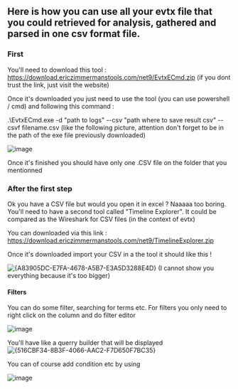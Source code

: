 ## Here is how you can use all your evtx file that you could retrieved for analysis, gathered and parsed in one csv format file.

### First
You'll need to download this tool : https://download.ericzimmermanstools.com/net9/EvtxECmd.zip (if you dont trust the link, just visit the website)

Once it's downloaded you just need to use the tool (you can use powershell / cmd) and following this command : 

.\EvtxECmd.exe -d "path to logs" --csv "path where to save result csv" --csvf filename.csv (like the following picture, attention don't forget to be in the path of the exe file previously downloaded)

![image](https://github.com/user-attachments/assets/d2980720-5e01-4a17-9bb2-369d488fac2c)

Once it's finished you should have only one .CSV file on the folder that you mentionned

### After the first step

Ok you have a CSV file but would you open it in excel ? Naaaaa too boring. You'll need to have a second tool called "Timeline Explorer". It could be compared as the Wireshark for CSV files (in the context of evtx) 

You can downloaded via this link : https://download.ericzimmermanstools.com/net9/TimelineExplorer.zip

Once it's downloaded import your CSV in a the tool it should like this !

![{A83905DC-E7FA-4678-A5B7-E3A5D3288E4D}](https://github.com/user-attachments/assets/af2f40da-278b-4413-898e-f0f2b55ecbdb)
(I cannot show you everything because it's too bigger)

#### Filters

You can do some filter, searching for terms etc. For filters you only need to right click on the column and do filter editor

![image](https://github.com/user-attachments/assets/5ec37254-4c31-4b93-bdd0-b64ed51ee91e)

You'll have like a querry builder that will be displayed 
![{516CBF34-8B3F-4066-AAC2-F7D650F7BC35}](https://github.com/user-attachments/assets/96113116-6112-4528-a121-1a16811793d5)

You can of course add condition etc by using

![image](https://github.com/user-attachments/assets/6bc6bbd3-7850-4b99-8d1c-221f8e01f315)

